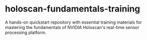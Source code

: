 # holoscan-fundamentals-training
A hands-on quickstart repository with essential training materials for mastering the fundamentals of NVIDIA Holoscan's real-time sensor processing platform.
